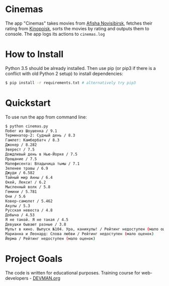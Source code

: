 # Cinemas

The app "Cinemas" takes movies from [Afisha Novisibirsk](https://www.afisha.ru/novosibirsk/schedule_cinema/), fetches their rating from [Kinopoisk](https://www.kinopoisk.ru), sorts the movies by rating and outputs them to console.
The app logs its actions to `cinemas.log`

# How to Install

Python 3.5 should be already installed. Then use pip (or pip3 if there is a conflict with old Python 2 setup) to install dependencies:
```bash
$ pip install -r requirements.txt # alternatively try pip3
```

# Quickstart

To use run the app from command line:
```bash
$ python cinemas.py
Побег из Шоушенка / 9.1                                                                                                                                              
Терминатор-2: Судный день / 8.3
Гамлет: Камбербатч / 8.3
Джокер / 8.282
Эверест / 7.5
Дождливый день в Нью-Йорке / 7.5
Прощание / 7.5
Малефисента: Владычица тьмы / 7.1
Зеленее травы / 6.9
Джуди / 6.582
Тайный мир Анны / 6.4
Окей, Лекси! / 6.2
Мысленный волк / 5.8
Гемини / 5.781
Они / 5.6
Ковер-самолет / 5.462
Акулы / 5.3
Русская невеста / 4.8
Добыча / 4.53
Я не такой. Я не такая / 4.5
Девушки бывают разные / 3.8
Мульт в кино. Выпуск №104. Ура, каникулы! / Рейтинг недоступен (мало оценок)
Марианна и Леонард: Слова любви / Рейтинг недоступен (мало оценок)
Йерма / Рейтинг недоступен (мало оценок)
```

# Project Goals

The code is written for educational purposes. Training course for web-developers - [DEVMAN.org](https://devman.org)
